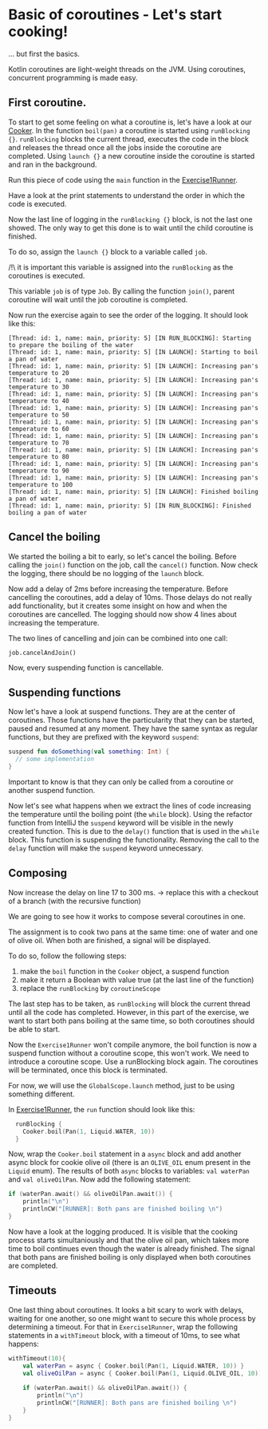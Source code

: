 # Basic of coroutines - Let's start cooking!
... but first the basics.

Kotlin coroutines are light-weight threads on the JVM. Using coroutines, concurrent programming is made easy.

<todo add some extra documentation on coroutines and differences with Java>

## First coroutine.

To start to get some feeling on what a coroutine is, let's have a look at our [Cooker](../src/main/kotlin/nl/openvalue/paulienvanalst/kotlin/coroutines/workshop/kitchen/Cook.kt).
In the function `boil(pan)` a coroutine is started using `runBlocking {}`. `runBlocking` blocks the current thread, executes the code in the block and releases the thread once all the jobs inside the coroutine are completed.
Using `launch {}` a new coroutine inside the coroutine is started and ran in the background.

Run this piece of code using the `main` function in the [Exercise1Runner](./../src/main/kotlin/nl/openvalue/paulienvanalst/kotlin/coroutines/workshop/runners/Exercise1Runner.kt).

Have a look at the print statements to understand the order in which the code is executed.

Now the last line of logging in the `runBlocking {}` block, is not the last one showed. The only way to get this done is to wait until the child coroutine is finished. 

To do so, assign the `launch {}` block to a variable called `job`. 

/!\ it is important this variable is assigned into the `runBlocking` as the coroutines is executed.

This variable `job` is of type `Job`.
By calling the function `join()`, parent coroutine will wait until the job coroutine is completed. 

Now run the exercise again to see the order of the logging. It should look like this:

```text
[Thread: id: 1, name: main, priority: 5] [IN RUN_BLOCKING]: Starting to prepare the boiling of the water
[Thread: id: 1, name: main, priority: 5] [IN LAUNCH]: Starting to boil a pan of water
[Thread: id: 1, name: main, priority: 5] [IN LAUNCH]: Increasing pan's temperature to 20
[Thread: id: 1, name: main, priority: 5] [IN LAUNCH]: Increasing pan's temperature to 30
[Thread: id: 1, name: main, priority: 5] [IN LAUNCH]: Increasing pan's temperature to 40
[Thread: id: 1, name: main, priority: 5] [IN LAUNCH]: Increasing pan's temperature to 50
[Thread: id: 1, name: main, priority: 5] [IN LAUNCH]: Increasing pan's temperature to 60
[Thread: id: 1, name: main, priority: 5] [IN LAUNCH]: Increasing pan's temperature to 70
[Thread: id: 1, name: main, priority: 5] [IN LAUNCH]: Increasing pan's temperature to 80
[Thread: id: 1, name: main, priority: 5] [IN LAUNCH]: Increasing pan's temperature to 90
[Thread: id: 1, name: main, priority: 5] [IN LAUNCH]: Increasing pan's temperature to 100
[Thread: id: 1, name: main, priority: 5] [IN LAUNCH]: Finished boiling a pan of water
[Thread: id: 1, name: main, priority: 5] [IN RUN_BLOCKING]: Finished boiling a pan of water
```

## Cancel the boiling

We started the boiling a bit to early, so let's cancel the boiling.
Before calling the `join()` function on the job, call the `cancel()` function. Now check the logging, there should be no logging of the `launch` block.

Now add a delay of 2ms before increasing the temperature. Before cancelling the coroutines, add a delay of 10ms. 
Those delays do not really add functionality, but it creates some insight on how and when the coroutines are cancelled.
The logging should now show 4 lines about increasing the temperature.

The two lines of cancelling and join can be combined into one call:

`job.cancelAndJoin()`

Now, every suspending function is cancellable.

## Suspending functions

Now let's have a look at suspend functions. They are at the center of coroutines. Those functions have the particularity that they can be started, paused and resumed at any moment.
They have the same syntax as regular functions, but they are prefixed with the keyword `suspend`:

```kotlin
suspend fun doSomething(val something: Int) {
  // some implementation
}
```

Important to know is that they can only be called from a coroutine or another suspend function.

Now let's see what happens when we extract the lines of code increasing the temperature until the boiling point (the `while` block). Using the refactor function from IntelliJ the `suspend` keyword will be visible in the newly created function.
This is due to the `delay()` function that is used in the `while` block. This function is suspending the functionality. Removing the call to the `delay` function will make the `suspend` keyword unnecessary.

## Composing

Now increase the delay on line 17 to 300 ms. -> replace this with a checkout of a branch (with the recursive function)

We are going to see how it works to compose several coroutines in one. 

The assignment is to cook two pans at the same time: one of water and one of olive oil. When both are finished, a signal will be displayed.

To do so, follow the following steps:
 1. make the `boil` function in the `Cooker` object, a suspend function
 2. make it return a Boolean with value true (at the last line of the function)
 2. replace the `runBlocking` by `coroutineScope`
 
The last step has to be taken, as `runBlocking` will block the current thread until all the code has completed. However, in this part of the exercise, we want to start both pans boiling at the same time, so both coroutines should be able to start.
 
Now the `Exercise1Runner` won't compile anymore, the boil function is now a suspend function without a coroutine scope, this won't work. We need to introduce a coroutine scope.
Use a runBlocking block again. The coroutines will be terminated, once this block is terminated.

For now, we will use the `GlobalScope.launch` method, just to be using something different.

In [Exercise1Runner](./../src/main/kotlin/nl/openvalue/paulienvanalst/kotlin/coroutines/workshop/runners/Exercise1Runner.kt), the `run` function should look like this:

```kotlin
  runBlocking {
    Cooker.boil(Pan(1, Liquid.WATER, 10))
  }
```

Now, wrap the `Cooker.boil` statement in a `async` block and add another async block for cookie olive oil (there is an `OLIVE_OIL` enum present in the `Liquid` enum).
The results of both `async` blocks to variables: `val waterPan` and `val oliveOilPan`.
Now add the following statement:

```kotlin
if (waterPan.await() && oliveOilPan.await()) {
    println("\n")
    printlnCW("[RUNNER]: Both pans are finished boiling \n")
}
```

Now have a look at the logging produced. It is visible that the cooking process starts simultaniously and that the olive oil pan, which takes more time to boil continues even though the water is already finished.
The signal that both pans are finished boiling is only displayed when both coroutines are completed.

## Timeouts

One last thing about coroutines. It looks a bit scary to work with delays, waiting for one another, so one might want to secure this whole process by determining a timeout.
For that in `Exercise1Runner`, wrap the following statements in a `withTimeout` block, with a timeout of 10ms, to see what happens:
```kotlin
withTimeout(10){
    val waterPan = async { Cooker.boil(Pan(1, Liquid.WATER, 10)) }
    val oliveOilPan = async { Cooker.boil(Pan(1, Liquid.OLIVE_OIL, 10)) }
    
    if (waterPan.await() && oliveOilPan.await()) {
        println("\n")
        printlnCW("[RUNNER]: Both pans are finished boiling \n")
    }
}
```
